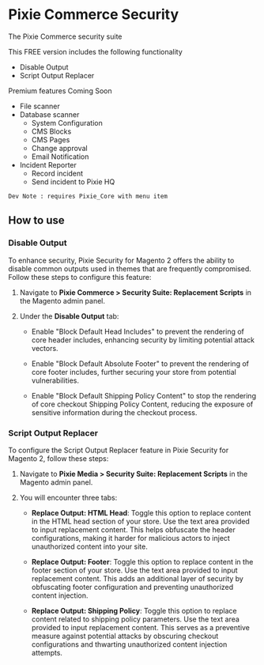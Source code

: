 # Pixie Commerce Security

The Pixie Commerce security suite

This FREE version includes the following functionality

 - Disable Output
 - Script Output Replacer
 
 Premium features Coming Soon
 
 - File scanner 
 - Database scanner 
   - System Configuration 
   - CMS Blocks 
   - CMS Pages 
   - Change approval 
   - Email Notification 
 - Incident Reporter 
   - Record incident 
   - Send incident to Pixie HQ 

`Dev Note : requires Pixie_Core with menu item`

## How to use

### Disable Output

To enhance security, Pixie Security for Magento 2 offers the ability to disable common outputs used in themes that are frequently compromised. Follow these steps to configure this feature:

1. Navigate to **Pixie Commerce > Security Suite: Replacement Scripts** in the Magento admin panel.

2. Under the **Disable Output** tab:

    - Enable "Block Default Head Includes" to prevent the rendering of core header includes, enhancing security by limiting potential attack vectors.
    
    - Enable "Block Default Absolute Footer" to prevent the rendering of core footer includes, further securing your store from potential vulnerabilities.
    
    - Enable "Block Default Shipping Policy Content" to stop the rendering of core checkout Shipping Policy Content, reducing the exposure of sensitive information during the checkout process.

### Script Output Replacer

To configure the Script Output Replacer feature in Pixie Security for Magento 2, follow these steps:

1. Navigate to **Pixie Media > Security Suite: Replacement Scripts** in the Magento admin panel.

2. You will encounter three tabs:

    - **Replace Output: HTML Head**: Toggle this option to replace content in the HTML head section of your store. Use the text area provided to input replacement content. This helps obfuscate the header configurations, making it harder for malicious actors to inject unauthorized content into your site.
    
    - **Replace Output: Footer**: Toggle this option to replace content in the footer section of your store. Use the text area provided to input replacement content. This adds an additional layer of security by obfuscating footer configuration and preventing unauthorized content injection.
    
    - **Replace Output: Shipping Policy**: Toggle this option to replace content related to shipping policy parameters. Use the text area provided to input replacement content. This serves as a preventive measure against potential attacks by obscuring checkout configurations and thwarting unauthorized content injection attempts.

